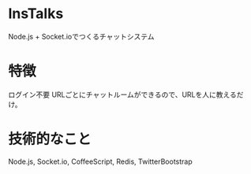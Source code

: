 InsTalks
========

Node.js + Socket.ioでつくるチャットシステム


特徴
====

ログイン不要
  URLごとにチャットルームができるので、URLを人に教えるだけ。


技術的なこと
============

Node.js, Socket.io, CoffeeScript, Redis, TwitterBootstrap
